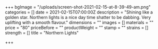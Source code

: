 +++
bgImage = "/uploads/screen-shot-2021-02-15-at-8-39-49-am.png"
categories = []
date = 2021-02-15T07:00:00Z
description = "Shining like a golden star. Northern lights is a nice day time shatter to be dabbing. Very uplifting with a smooth flavour."
dimensions = ""
images = []
materials = ""
price = "80"
priceBefore = ""
productWeight = ""
stamp = ""
strains = []
strength = []
title = "Northern Lights"

+++
